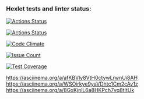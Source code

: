 ### Hexlet tests and linter status:
[![Actions Status](https://github.com/ShagalovNick/php-project-lvl2/workflows/hexlet-check/badge.svg)](https://github.com/ShagalovNick/php-project-lvl2/actions)

[![Actions Status](https://github.com/ShagalovNick/php-project-lvl2/workflows/differ-check/badge.svg)](https://github.com/ShagalovNick/php-project-lvl2/actions)

[![Code Climate](https://codeclimate.com/github/ShagalovNick/php-project-lvl2/badges/gpa.svg)](https://codeclimate.com/github/ShagalovNick/php-project-lvl2)

[![Issue Count](https://codeclimate.com/github/ShagalovNick/php-project-lvl2/badges/issue_count.svg)](https://codeclimate.com/github/ShagalovNick/php-project-lvl2/issues)

[![Test Coverage](https://codeclimate.com/github/ShagalovNick/php-project-lvl2/badges/coverage.svg)](https://codeclimate.com/github/ShagalovNick/php-project-lvl2/coverage)

https://asciinema.org/a/afKBVly8VtH0ctywLrwnUi8AH
https://asciinema.org/a/WSOirkye9yaVDhtc1Cm2cAv1z
https://asciinema.org/a/8GxKjnlL6a8HKPch7vq8tItUk
